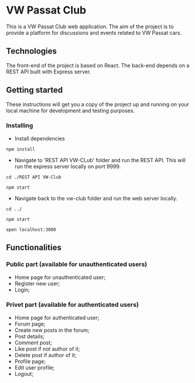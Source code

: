 # VW Passat Club

This is a VW Passat Club web application. The aim of the project is to provide a platform for discussions and events related to VW Passat cars.

## Technologies

The front-end of the project is based on React. The back-end depends on a REST API built with Express server.

## Getting started 

These instructions will get you a copy of the project up and running on your local machine for development and testing purposes.

### Installing 

- Install dependencies

```
npm install
```

- Navigate to 'REST API VW-CLub' folder and run the REST API. 
This will run the express server locally on port 9999.

```
cd ./REST API VW-Club
```

```
npm start
```

- Navigate back to the vw-club folder and run the web server locally.

```
cd ../
```

```
npm start
```

```
open localhost:3000
```

## Functionalities 

### Public part (available for unauthenticated users)

- Home page for unauthenticated user;
- Register new user;
- Login;

### Privet part (available for authenticated users)

- Home page for authenticated user;
- Forum page;
- Create new posts in the forum;
- Post details;
- Comment post;
- Like post if not author of it;
- Delete post if author of it;
- Profile page;
- Edit user profile;
- Logout;
